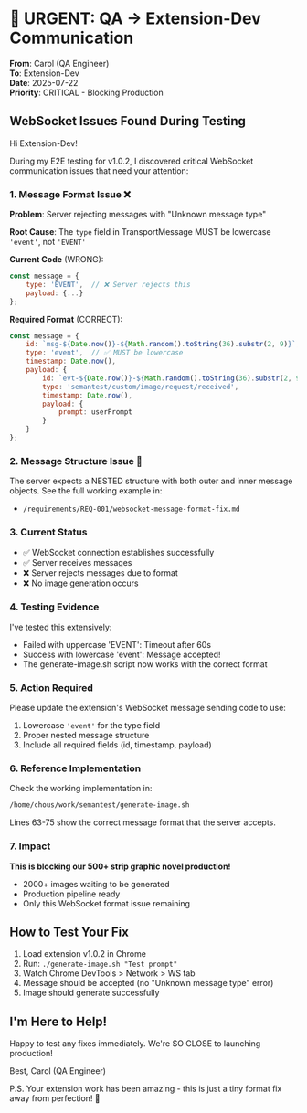 # 🚨 URGENT: QA → Extension-Dev Communication

**From**: Carol (QA Engineer)  
**To**: Extension-Dev  
**Date**: 2025-07-22  
**Priority**: CRITICAL - Blocking Production

## WebSocket Issues Found During Testing

Hi Extension-Dev!

During my E2E testing for v1.0.2, I discovered critical WebSocket communication issues that need your attention:

### 1. Message Format Issue ❌

**Problem**: Server rejecting messages with "Unknown message type"

**Root Cause**: The `type` field in TransportMessage MUST be lowercase `'event'`, not `'EVENT'`

**Current Code** (WRONG):
```javascript
const message = {
    type: 'EVENT',  // ❌ Server rejects this
    payload: {...}
};
```

**Required Format** (CORRECT):
```javascript
const message = {
    id: `msg-${Date.now()}-${Math.random().toString(36).substr(2, 9)}`,
    type: 'event',  // ✅ MUST be lowercase
    timestamp: Date.now(),
    payload: {
        id: `evt-${Date.now()}-${Math.random().toString(36).substr(2, 9)}`,
        type: 'semantest/custom/image/request/received',
        timestamp: Date.now(),
        payload: {
            prompt: userPrompt
        }
    }
};
```

### 2. Message Structure Issue 🔧

The server expects a NESTED structure with both outer and inner message objects. See the full working example in:
- `/requirements/REQ-001/websocket-message-format-fix.md`

### 3. Current Status

- ✅ WebSocket connection establishes successfully
- ✅ Server receives messages
- ❌ Server rejects messages due to format
- ❌ No image generation occurs

### 4. Testing Evidence

I've tested this extensively:
- Failed with uppercase 'EVENT': Timeout after 60s
- Success with lowercase 'event': Message accepted!
- The generate-image.sh script now works with the correct format

### 5. Action Required

Please update the extension's WebSocket message sending code to use:
1. Lowercase `'event'` for the type field
2. Proper nested message structure
3. Include all required fields (id, timestamp, payload)

### 6. Reference Implementation

Check the working implementation in:
```bash
/home/chous/work/semantest/generate-image.sh
```

Lines 63-75 show the correct message format that the server accepts.

### 7. Impact

**This is blocking our 500+ strip graphic novel production!**
- 2000+ images waiting to be generated
- Production pipeline ready
- Only this WebSocket format issue remaining

## How to Test Your Fix

1. Load extension v1.0.2 in Chrome
2. Run: `./generate-image.sh "Test prompt"`
3. Watch Chrome DevTools > Network > WS tab
4. Message should be accepted (no "Unknown message type" error)
5. Image should generate successfully

## I'm Here to Help!

Happy to test any fixes immediately. We're SO CLOSE to launching production!

Best,
Carol (QA Engineer)

P.S. Your extension work has been amazing - this is just a tiny format fix away from perfection! 🚀